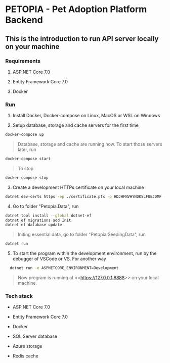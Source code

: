 # PETOPIA - Pet Adoption Platform Backend

## This is the introduction to run API server locally on your machine

### Requirements

1. ASP.NET Core 7.0

2. Entity Framework Core 7.0

3. Docker

### Run

1. Install Docker, Docker-compose on Linux, MacOS or WSL on Windows

2. Setup database, storage and cache servers for the first time

```bash
docker-compose up
```

> Database, storage and cache are running now. To start those servers later, run

```bash
docker-compose start
```

> To stop

```bash
docker-compose stop
```

3. Create a development HTTPs certificate on your local machine

```bash
dotnet dev-certs https -ep ./certificate.pfx -p HDJHFNVHYNDKSLFUEJDMF --trust
```

4. Go to folder "Petopia.Data", run

```bash
dotnet tool install --global dotnet-ef
dotnet ef migrations add Init
dotnet ef database update
```

> Initing essential data, go to folder "Petopia.SeedingData", run

```bash
dotnet run
```

5. To start the program within the development environment, run by the debugger of VSCode or VS. For another way

```bash
  dotnet run -e ASPNETCORE_ENVIRONMENT=Development
```

> Now program is running at <<<https://127.0.0.1:8888>>> on your local machine.

### Tech stack

- ASP.NET Core 7.0

- Entity Framework Core 7.0

- Docker

- SQL Server database

- Azure storage

- Redis cache
